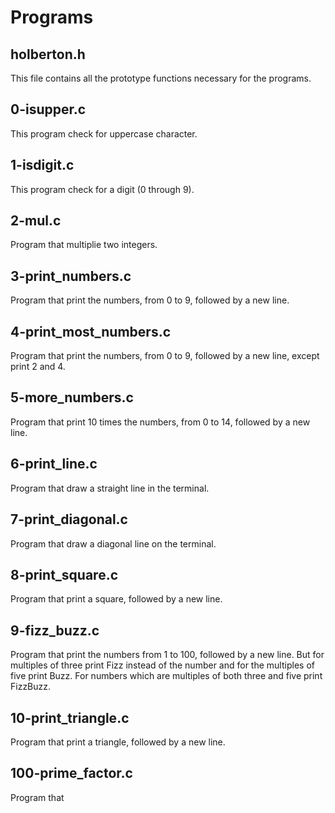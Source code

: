 # Programs

## holberton.h

This file contains all the prototype functions necessary for the programs.

## 0-isupper.c

This program check for uppercase character.

## 1-isdigit.c

This program check for a digit (0 through 9).

## 2-mul.c

Program that multiplie two integers.

## 3-print_numbers.c

Program that print the numbers, from 0 to 9, followed by a new line.

## 4-print_most_numbers.c

Program that print the numbers, from 0 to 9, followed by a new line, except print 2 and 4.

## 5-more_numbers.c

Program that print 10 times the numbers, from 0 to 14, followed by a new line.

## 6-print_line.c

Program that draw a straight line in the terminal.

## 7-print_diagonal.c

Program that draw a diagonal line on the terminal. 

## 8-print_square.c

Program that print a square, followed by a new line.

## 9-fizz_buzz.c

Program that print the numbers from 1 to 100, followed by a new line. But for multiples of three print Fizz instead of the number and for the multiples of five print Buzz. For numbers which are multiples of both three and five print FizzBuzz.

## 10-print_triangle.c

Program that print a triangle, followed by a new line.

## 100-prime_factor.c

Program that